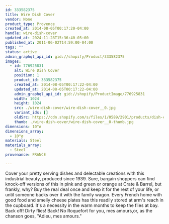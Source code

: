 ```yaml
---
id: 333582375
title: Wire Dish Cover
vendor: None
product_type: Provence
created_at: 2014-08-05T00:17:20-04:00
handle: wire-dish-cover
updated_at: 2024-11-28T15:36:40-05:00
published_at: 2011-06-02T14:59:00-04:00
tags: ""
status: active
admin_graphql_api_id: gid://shopify/Product/333582375
images:
  - id: 776925831
    alt: Wire Dish Cover
    position: 1
    product_id: 333582375
    created_at: 2014-08-05T00:17:22-04:00
    updated_at: 2014-08-05T00:17:22-04:00
    admin_graphql_api_id: gid://shopify/ProductImage/776925831
    width: 1024
    height: 1024
    src: ./wire-dish-cover/wire-dish-cover__0.jpg
    variant_ids: []
    oldSrc: https://cdn.shopify.com/s/files/1/0589/2901/products/dish-cover.jpeg?v=1407212242
    thumb: ./wire-dish-cover/wire-dish-cover__0-thumb.jpg
dimensions: 10"ø
dimensions_array:
  - 10"ø
materials: Steel
materials_array:
  - Steel
provenance: FRANCE

---
```


Cover your pretty serving dishes and delectable creations with this industrial beauty, produced since 1939. Sure, bargain shoppers can find knock-off versions of this in pink and green or orange at Crate & Barrel, but frankly, why? Buy the real deal once and keep it for the rest of your life, or until someone backs over it with the family wagon. Every French home with good food and smelly cheese plates has this readily stored at arm's reach in the cupboard. It's a necessity in the warm months to keep the flies at bay. Back off! Dirty flies! Back! No Roquefort for you, mes amours,or, as the chanson goes, "Adieu, mes amours."